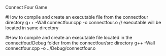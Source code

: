 Connect Four Game

#How to compile and create an executable file from the connectfour directory
g++ -Wall connectfour.cpp -o connectfour.o // executable will be located in same directory

#How to compile and create an executable file located in the connectfour/Debug folder from the connectfour/src directory 
g++ -Wall connectfour.cpp -o ../Debug/connectfour.o 


